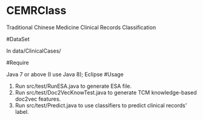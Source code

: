 # CEMRClass
Traditional Chinese Medicine Clinical Records Classification

#DataSet

In data/ClinicalCases/

#Require

Java 7 or above (I use Java 8); Eclipse
#Usage

1. Run src/test/RunESA.java to generate ESA file.
2. Run src/test/Doc2VecKnowTest.java to generate TCM knowledge-based doc2vec features.
3. Run src/test/Predict.java to use classifiers to predict clinical records' label.
